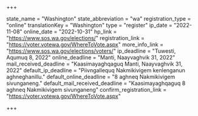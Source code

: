 +++

state_name = "Washington"
state_abbreviation = "wa"
registration_type = "online"
translationKey = "Washington"
type = "register"
ip_date = "2022-11-08"
online_date = "2022-10-31"
hp_link = "https://www.sos.wa.gov/elections/"
registration_link = "https://voter.votewa.gov/WhereToVote.aspx"
more_info_link = "https://www.sos.wa.gov/elections/voters/"
ip_deadline = "Tuwesti, Aqumuq 8, 2022"
online_deadline = "Manti, Naayvaghvik 31, 2022"
mail_received_deadline = "Kaasimayaghqaguq Manti, Naayvaghvik 31, 2022"
default_ip_deadline = "Piivngallequq Nakmikivigem kenlenganun aghneghanillu."
default_online_deadline = "8 aghneq Nakmikivigem sivunganeng."
default_mail_received_deadline = "Kaasimayaghqaguq 8 aghneq Nakmikivigem sivunganeng"
confirm_registration_link = "https://voter.votewa.gov/WhereToVote.aspx"

+++